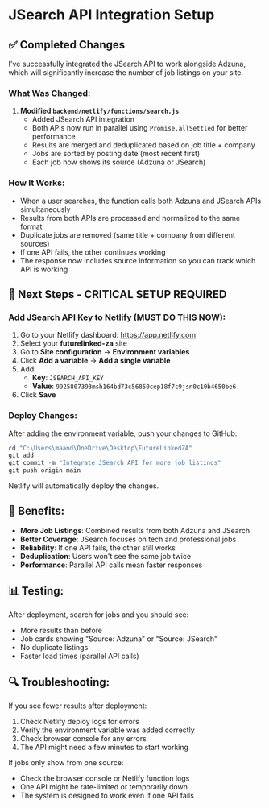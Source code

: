 # JSearch API Integration Setup

## ✅ Completed Changes

I've successfully integrated the JSearch API to work alongside Adzuna, which will significantly increase the number of job listings on your site.

### What Was Changed:

1. **Modified `backend/netlify/functions/search.js`**:
   - Added JSearch API integration
   - Both APIs now run in parallel using `Promise.allSettled` for better performance
   - Results are merged and deduplicated based on job title + company
   - Jobs are sorted by posting date (most recent first)
   - Each job now shows its source (Adzuna or JSearch)

### How It Works:

- When a user searches, the function calls both Adzuna and JSearch APIs simultaneously
- Results from both APIs are processed and normalized to the same format
- Duplicate jobs are removed (same title + company from different sources)
- If one API fails, the other continues working
- The response now includes source information so you can track which API is working

## 🔧 Next Steps - CRITICAL SETUP REQUIRED

### Add JSearch API Key to Netlify (MUST DO THIS NOW):

1. Go to your Netlify dashboard: https://app.netlify.com
2. Select your **futurelinked-za** site
3. Go to **Site configuration** → **Environment variables**
4. Click **Add a variable** → **Add a single variable**
5. Add:
   - **Key**: `JSEARCH_API_KEY`
   - **Value**: `9925807393msh164bd73c56850cep18f7c9jsn0c10b4650be6`
6. Click **Save**

### Deploy Changes:

After adding the environment variable, push your changes to GitHub:

```powershell
cd "C:\Users\maand\OneDrive\Desktop\FutureLinkedZA"
git add .
git commit -m "Integrate JSearch API for more job listings"
git push origin main
```

Netlify will automatically deploy the changes.

## 🎯 Benefits:

- **More Job Listings**: Combined results from both Adzuna and JSearch
- **Better Coverage**: JSearch focuses on tech and professional jobs
- **Reliability**: If one API fails, the other still works
- **Deduplication**: Users won't see the same job twice
- **Performance**: Parallel API calls mean faster responses

## 📊 Testing:

After deployment, search for jobs and you should see:
- More results than before
- Job cards showing "Source: Adzuna" or "Source: JSearch"
- No duplicate listings
- Faster load times (parallel API calls)

## 🔍 Troubleshooting:

If you see fewer results after deployment:
1. Check Netlify deploy logs for errors
2. Verify the environment variable was added correctly
3. Check browser console for any errors
4. The API might need a few minutes to start working

If jobs only show from one source:
- Check the browser console or Netlify function logs
- One API might be rate-limited or temporarily down
- The system is designed to work even if one API fails
